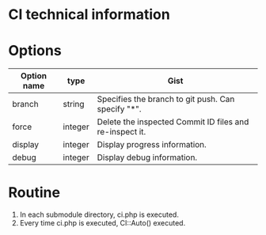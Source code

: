 CI technical information
===

# Options

| Option name | type    | Gist |
| ---         | ---     | ---  |
| branch      | string  | Specifies the branch to git push. Can specify "*".              |
| force       | integer | Delete the inspected Commit ID files and re-inspect it.         |
| display     | integer | Display progress information.                                   |
| debug       | integer | Display debug information.                                      |

<!-- Does not work yet
# Config

| Option name     | type    | Gist |
| ---             | ---     | ---  |
| testcase        | string  | Access from the web to each testcase directory. |
| testcase > port | string  | Can specify port number.                        |
-->

# Routine

 1. In each submodule directory, ci.php is executed.
 1. Every time ci.php is executed, CI::Auto() executed.

